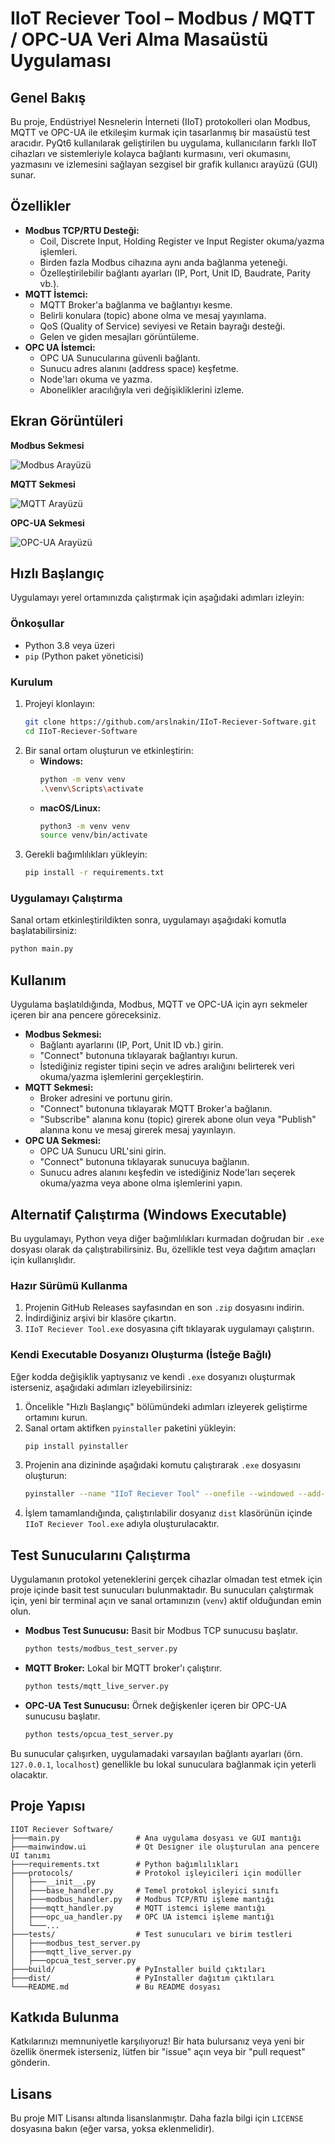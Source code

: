 # IIoT Reciever Tool – Modbus / MQTT / OPC-UA Veri Alma Masaüstü Uygulaması

## Genel Bakış

Bu proje, Endüstriyel Nesnelerin İnterneti (IIoT) protokolleri olan Modbus, MQTT ve OPC-UA ile etkileşim kurmak için tasarlanmış bir masaüstü test aracıdır. PyQt6 kullanılarak geliştirilen bu uygulama, kullanıcıların farklı IIoT cihazları ve sistemleriyle kolayca bağlantı kurmasını, veri okumasını, yazmasını ve izlemesini sağlayan sezgisel bir grafik kullanıcı arayüzü (GUI) sunar.

## Özellikler

*   **Modbus TCP/RTU Desteği:**
    *   Coil, Discrete Input, Holding Register ve Input Register okuma/yazma işlemleri.
    *   Birden fazla Modbus cihazına aynı anda bağlanma yeteneği.
    *   Özelleştirilebilir bağlantı ayarları (IP, Port, Unit ID, Baudrate, Parity vb.).
*   **MQTT İstemci:**
    *   MQTT Broker'a bağlanma ve bağlantıyı kesme.
    *   Belirli konulara (topic) abone olma ve mesaj yayınlama.
    *   QoS (Quality of Service) seviyesi ve Retain bayrağı desteği.
    *   Gelen ve giden mesajları görüntüleme.
*   **OPC UA İstemci:**
    *   OPC UA Sunucularına güvenli bağlantı.
    *   Sunucu adres alanını (address space) keşfetme.
    *   Node'ları okuma ve yazma.
    *   Abonelikler aracılığıyla veri değişikliklerini izleme.

## Ekran Görüntüleri

**Modbus Sekmesi**

![Modbus Arayüzü](imgs/modbus_page.png)

**MQTT Sekmesi**

![MQTT Arayüzü](imgs/mqtt_page.png)

**OPC-UA Sekmesi**

![OPC-UA Arayüzü](imgs/opcua_page.png)

## Hızlı Başlangıç

Uygulamayı yerel ortamınızda çalıştırmak için aşağıdaki adımları izleyin:

### Önkoşullar

*   Python 3.8 veya üzeri
*   `pip` (Python paket yöneticisi)

### Kurulum

1.  Projeyi klonlayın:
    ```bash
    git clone https://github.com/arslnakin/IIoT-Reciever-Software.git
    cd IIoT-Reciever-Software
    ```
2.  Bir sanal ortam oluşturun ve etkinleştirin:
    *   **Windows:**
        ```bash
        python -m venv venv
        .\venv\Scripts\activate
        ```
    *   **macOS/Linux:**
        ```bash
        python3 -m venv venv
        source venv/bin/activate
        ```
3.  Gerekli bağımlılıkları yükleyin:
    ```bash
    pip install -r requirements.txt
    ```

### Uygulamayı Çalıştırma

Sanal ortam etkinleştirildikten sonra, uygulamayı aşağıdaki komutla başlatabilirsiniz:

```bash
python main.py
```

## Kullanım

Uygulama başlatıldığında, Modbus, MQTT ve OPC-UA için ayrı sekmeler içeren bir ana pencere göreceksiniz.

*   **Modbus Sekmesi:**
    *   Bağlantı ayarlarını (IP, Port, Unit ID vb.) girin.
    *   "Connect" butonuna tıklayarak bağlantıyı kurun.
    *   İstediğiniz register tipini seçin ve adres aralığını belirterek veri okuma/yazma işlemlerini gerçekleştirin.
*   **MQTT Sekmesi:**
    *   Broker adresini ve portunu girin.
    *   "Connect" butonuna tıklayarak MQTT Broker'a bağlanın.
    *   "Subscribe" alanına konu (topic) girerek abone olun veya "Publish" alanına konu ve mesaj girerek mesaj yayınlayın.
*   **OPC UA Sekmesi:**
    *   OPC UA Sunucu URL'sini girin.
    *   "Connect" butonuna tıklayarak sunucuya bağlanın.
    *   Sunucu adres alanını keşfedin ve istediğiniz Node'ları seçerek okuma/yazma veya abone olma işlemlerini yapın.

## Alternatif Çalıştırma (Windows Executable)

Bu uygulamayı, Python veya diğer bağımlılıkları kurmadan doğrudan bir `.exe` dosyası olarak da çalıştırabilirsiniz. Bu, özellikle test veya dağıtım amaçları için kullanışlıdır.

### Hazır Sürümü Kullanma

1.  Projenin GitHub Releases sayfasından en son `.zip` dosyasını indirin.
2.  İndirdiğiniz arşivi bir klasöre çıkartın.
3.  `IIoT Reciever Tool.exe` dosyasına çift tıklayarak uygulamayı çalıştırın.

### Kendi Executable Dosyanızı Oluşturma (İsteğe Bağlı)

Eğer kodda değişiklik yaptıysanız ve kendi `.exe` dosyanızı oluşturmak isterseniz, aşağıdaki adımları izleyebilirsiniz:

1.  Öncelikle "Hızlı Başlangıç" bölümündeki adımları izleyerek geliştirme ortamını kurun.
2.  Sanal ortam aktifken `pyinstaller` paketini yükleyin:
    ```bash
    pip install pyinstaller
    ```
3.  Projenin ana dizininde aşağıdaki komutu çalıştırarak `.exe` dosyasını oluşturun:
    ```bash
    pyinstaller --name "IIoT Reciever Tool" --onefile --windowed --add-data "mainwindow.ui:." --add-data "imgs:imgs" main.py
    ```
4.  İşlem tamamlandığında, çalıştırılabilir dosyanız `dist` klasörünün içinde `IIoT Reciever Tool.exe` adıyla oluşturulacaktır.

## Test Sunucularını Çalıştırma

Uygulamanın protokol yeteneklerini gerçek cihazlar olmadan test etmek için proje içinde basit test sunucuları bulunmaktadır. Bu sunucuları çalıştırmak için, yeni bir terminal açın ve sanal ortamınızın (`venv`) aktif olduğundan emin olun.

*   **Modbus Test Sunucusu:**
    Basit bir Modbus TCP sunucusu başlatır.
    ```bash
    python tests/modbus_test_server.py
    ```

*   **MQTT Broker:**
    Lokal bir MQTT broker'ı çalıştırır.
    ```bash
    python tests/mqtt_live_server.py
    ```

*   **OPC-UA Test Sunucusu:**
    Örnek değişkenler içeren bir OPC-UA sunucusu başlatır.
    ```bash
    python tests/opcua_test_server.py
    ```

Bu sunucular çalışırken, uygulamadaki varsayılan bağlantı ayarları (örn. `127.0.0.1`, `localhost`) genellikle bu lokal sunuculara bağlanmak için yeterli olacaktır.

## Proje Yapısı

```
IIOT Reciever Software/
├───main.py                 # Ana uygulama dosyası ve GUI mantığı
├───mainwindow.ui           # Qt Designer ile oluşturulan ana pencere UI tanımı
├───requirements.txt        # Python bağımlılıkları
├───protocols/              # Protokol işleyicileri için modüller
│   ├───__init__.py
│   ├───base_handler.py     # Temel protokol işleyici sınıfı
│   ├───modbus_handler.py   # Modbus TCP/RTU işleme mantığı
│   ├───mqtt_handler.py     # MQTT istemci işleme mantığı
│   ├───opc_ua_handler.py   # OPC UA istemci işleme mantığı
│   └───...
├───tests/                  # Test sunucuları ve birim testleri
│   ├───modbus_test_server.py
│   ├───mqtt_live_server.py
│   ├───opcua_test_server.py
├───build/                  # PyInstaller build çıktıları
├───dist/                   # PyInstaller dağıtım çıktıları
└───README.md               # Bu README dosyası
```

## Katkıda Bulunma

Katkılarınızı memnuniyetle karşılıyoruz! Bir hata bulursanız veya yeni bir özellik önermek isterseniz, lütfen bir "issue" açın veya bir "pull request" gönderin.

## Lisans

Bu proje MIT Lisansı altında lisanslanmıştır. Daha fazla bilgi için `LICENSE` dosyasına bakın (eğer varsa, yoksa eklenmelidir).
